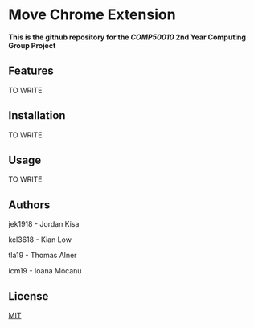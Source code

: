 # Move Chrome Extension

**This is the github repository for the  *COMP50010* 2nd Year Computing Group Project**


## Features

TO WRITE 
## Installation

TO WRITE

## Usage

TO WRITE

## Authors

jek1918 - Jordan Kisa

kcl3618 - Kian Low

tla19 - Thomas Alner

icm19 - Ioana Mocanu




## License
[MIT](https://choosealicense.com/licenses/mit/)